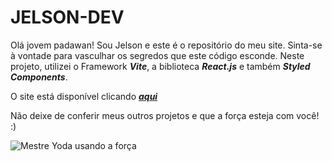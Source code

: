 # **JELSON-DEV**

Olá jovem padawan! Sou Jelson e este é o repositório do meu site. Sinta-se à vontade para vasculhar os segredos que este código esconde.
Neste projeto, utilizei o Framework ***Vite***, a biblioteca ***React.js*** e também ***Styled Components***.

O site está disponível clicando [***aqui***](https://jelson-dev.vercel.app/)

Não deixe de conferir meus outros projetos e que a força esteja com você! :)

![Mestre Yoda usando a força](https://tenor.com/pt-BR/view/yoda-star-wars-gif-8063259)
